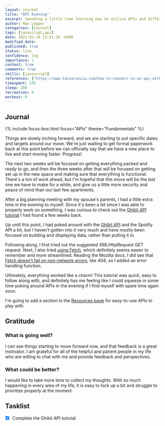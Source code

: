 ```yaml
---
layout: journal
title: "API Evening"
excerpt: Spending a little time learning how to utilize APIs and different ways to call them.
author: Max Lepper
categories: [journal]
tags: [javascript,api]
date: 2021-01-19 23:51:20 -0400
modified_date:
published: true
status: live
confidence: log
importance: 1
context: true
comments: true
skills: [javascript]
references: ["https://www.taniarascia.com/how-to-connect-to-an-api-with-javascript/","https://ghibliapi.herokuapp.com/","https://www.taniarascia.com/how-to-use-the-javascript-fetch-api-to-get-json-data/","https://developer.mozilla.org/en-US/docs/Web/API/Fetch_API","https://www.tjvantoll.com/2015/09/13/fetch-and-errors/#comment-2254295840"]
timespent: 135
sleep: 280
recreation: 0
workout: 0
---
```


## Journal

{% include focus-box.html focus="APIs" theme="Fundamentals" %}

Things are slowly inching forward, and we are starting to put specific dates and targets around our move. We're just waiting to get formal paperwork back at this point before we can officially say that we have a new place to live and start moving faster. Progress!

The next two weeks will be focused on getting everything packed and ready to go, and then the three weeks after that will be focused on getting set up in the new space and making sure that everything is functional. There's a ton of work ahead, but I'm hopeful that this move will be the last one we have to make for a while, and give us a little more security and peace of mind than our last few apartments.

After a big planning meeting with my spouse's parents, I had a little extra time in the evening to myself. Since it's been a bit since I was able to properly work on something, I was curious to check out the [Ghibli API tutorial]({{page.references[0]}}) I had found a few weeks back.

Up until this point, I had poked around with the [Ghibli API]({{page.references[1]}}) and the Spotify API a bit, but I haven't gotten into it very much and have mostly been focused on building and displaying data, rather than pulling it in.

Following along, I first tried out the suggested XMLHttpRequest GET request. Next, I also tried [using Fetch]({{page.references[2]}}), which definitely seems easier to remember and more streamlined. Reading the Mozilla docs, I did see that [Fetch doesn't fail on non-network errors]({{page.references[3]}}), like 404, so I added an error handling function.

Ultimately, everything worked like a charm! This tutorial was quick, easy to follow along with, and definitely has me feeling like I could squeeze in some time poking around APIs in the evening if I find myself with spare time again soon.

I'm going to add a section in the [Resources page]({{site.baseurl}}/resources/#apis) for easy-to-use APIs to play with.

## Gratitude

### What is going well?

I can see things starting to move forward now, and that feedback is a great motivator. I am grateful for all of the helpful and patient people in my life who are willing to chat with me and provide feedback and perspectives.

### What could be better?

I would like to take more time to collect my thoughts. With so much happening in every area of my life, it is easy to lock up a bit and struggle to prioritize properly at the moment.

## Tasklist

- [x] Complete the Ghibli API tutorial
